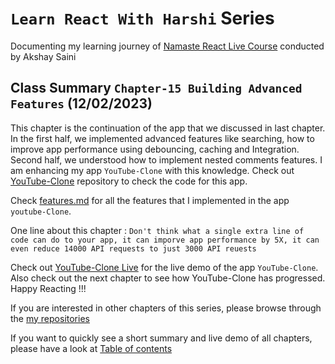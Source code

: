 # `Learn React With Harshi` Series 
   Documenting my learning journey of [Namaste React Live Course](https://learn.namastedev.com/) conducted by Akshay Saini
## Class Summary `Chapter-15 Building Advanced Features` (12/02/2023)
  
  This chapter is the continuation of the app that we discussed in last chapter. In the first half, we implemented advanced features like searching, how to improve app performance using debouncing, caching and Integration. Second half, we understood how to implement nested comments features. I am enhancing my app `YouTube-Clone` with this knowledge. Check out [YouTube-Clone](https://github.com/Learn-React-With-Harshi/youtube-clone) repository to check the code for this app.

  Check [features.md](https://github.com/chapter-14-machine-coding-interview/blob/main/features.md) for all the features that I implemented in the app `youtube-Clone`.

One line about this chapter : `Don't think what a single extra line of code can do to your app, it can imporve app performance by 5X, it can even reduce 14000 API requests to just 3000 API reuests`

Check out [YouTube-Clone Live](https://learn-react-with-harshi-youtube-clone.netlify.app/) for the live demo of the app `YouTube-Clone`. Also check out the next chapter to see how YouTube-Clone has progressed. Happy Reacting !!!

If you are interested in other chapters of this series, please browse through the [my repositories](https://github.com/orgs/Learn-React-With-Harshi/repositories)

If you want to quickly see a short summary and live demo of all chapters, please have a look at [Table of contents](https://github.com/Learn-React-With-Harshi/table-of-contents)